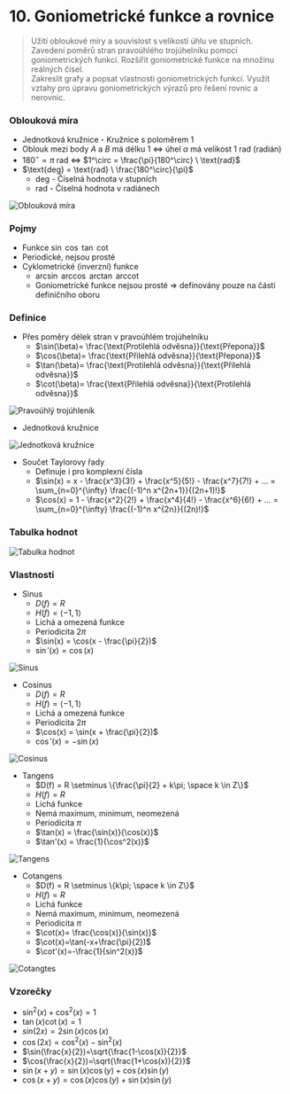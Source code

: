 # 10. Goniometrické funkce a rovnice

> Užití obloukové míry a souvislost s velikostí úhlu ve stupních. \
> Zavedení poměrů stran pravoúhlého trojúhelníku pomocí goniometrických funkcí. Rozšířit goniometrické funkce na množinu reálných čísel. \
> Zakreslit grafy a popsat vlastnosti goniometrických funkcí. Využít vztahy pro úpravu goniometrických výrazů pro řešení rovnic a nerovnic.

### Oblouková míra

- Jednotková kružnice - Kružnice s poloměrem $1$
- Oblouk mezi body $A$ a $B$ má délku $1$ $\iff$ úhel $\alpha$ má velikost $1 \ \text{rad}$ (radián)
- $180^\circ = \pi \ \text{rad}$ $\iff$ $1^\circ = \frac{\pi}{180^\circ} \ \text{rad}$
- $\text{deg} = \text{rad} \ \frac{180^\circ}{\pi}$
  - $\text{deg}$ - Číselná hodnota v stupních
  - $\text{rad}$ - Číselná hodnota v radiánech

![Oblouková míra](./obloukova_mira.png)

### Pojmy

- Funkce $\sin$ $\cos$ $\tan$ $\cot$
- Periodické, nejsou prosté
- Cyklometrické (inverzní) funkce
  - $\arcsin$ $\arccos$ $\arctan$ $\text{arccot}$
  - Goniometrické funkce nejsou prosté ⇒ definovány pouze na části definičního oboru

### Definice

- Přes poměry délek stran v pravoúhlém trojúhelníku
  - $\sin(\beta)= \frac{\text{Protilehlá odvěsna}}{\text{Přepona}}$
  - $\cos(\beta)= \frac{\text{Přilehlá odvěsna}}{\text{Přepona}}$
  - $\tan(\beta)= \frac{\text{Protilehlá odvěsna}}{\text{Přilehlá odvěsna}}$
  - $\cot(\beta)= \frac{\text{Přilehlá odvěsna}}{\text{Protilehlá odvěsna}}$

![Pravoúhlý trojúhleník](./trojuhelnik.png)

- Jednotková kružnice

![Jednotková kružnice](./jednotkova_kruznice.png)

- Součet Taylorovy řady
  - Definuje i pro komplexní čísla
  - $\sin(x) = x - \frac{x^3}{3!} + \frac{x^5}{5!} - \frac{x^7}{7!} + ... = \sum_{n=0}^{\infty} \frac{(-1)^n x^{2n+1}}{(2n+1)!}$
  - $\cos(x) = 1 - \frac{x^2}{2!} + \frac{x^4}{4!} - \frac{x^6}{6!} + ... = \sum_{n=0}^{\infty} \frac{(-1)^n x^{2n}}{(2n)!}$

### Tabulka hodnot

![Tabulka hodnot](./tabulka.png)

### Vlastnosti

- Sinus
  - $D(f) = R$
  - $H(f) = \langle -1,1 \rangle$
  - Lichá a omezená funkce
  - Periodicita $2 \pi$
  - $\sin(x) = \cos(x - \frac{\pi}{2})$
  - $\sin'(x) = \cos(x)$

![Sinus](./sin.png)

- Cosinus
  - $D(f) = R$
  - $H(f) = \langle -1,1 \rangle$
  - Lichá a omezená funkce
  - Periodicita $2 \pi$
  - $\cos(x) = \sin(x + \frac{\pi}{2})$
  - $\cos'(x) = -\sin(x)$

![Cosinus](./cos.png)

- Tangens
  - $D(f) = R \setminus \{\frac{\pi}{2} + k\pi; \space k \in Z\}$
  - $H(f) = R$
  - Lichá funkce
  - Nemá maximum, minimum, neomezená
  - Periodicita $\pi$
  - $\tan(x) = \frac{\sin(x)}{\cos(x)}$
  - $\tan'(x) = \frac{1}{\cos^2(x)}$

![Tangens](./tan.png)

- Cotangens
  - $D(f) = R \setminus \{k\pi; \space k \in Z\}$
  - $H(f) = R$
  - Lichá funkce
  - Nemá maximum, minimum, neomezená
  - Periodicita $\pi$
  - $\cot(x)= \frac{\cos(x)}{\sin(x)}$
  - $\cot(x)=\tan(-x+\frac{\pi}{2})$
  - $\cot'(x)=-\frac{1}{sin^2(x)}$

![Cotangtes](./cot.png)

### Vzorečky

- $\sin^2(x)+\cos^2(x)=1$
- $\tan(x) \cot(x)=1$
- $sin(2x)=2 \sin(x) \cos(x)$
- $\cos(2x)=\cos^2(x)-\sin^2(x)$
- $\sin(\frac{x}{2})=\sqrt{\frac{1-\cos(x)}{2}}$
- $\cos(\frac{x}{2})=\sqrt{\frac{1+\cos(x)}{2}}$
- $\sin(x+y)=\sin(x)\cos(y)+\cos(x) \sin(y)$
- $\cos(x+y)=\cos(x) \cos(y) + \sin(x) \sin(y)$
